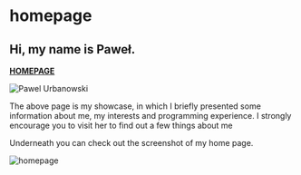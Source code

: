 # homepage

## Hi, my name is Paweł.

**[HOMEPAGE](https://palel.github.io/homepage/)**

![Pawel Urbanowski](https://raw.githubusercontent.com/palel/homepage/main/images/img1.jpg)

The above page is my showcase, in which I briefly presented some information about me, my interests and programming experience. 
I strongly encourage you to visit her to find out a few things about me

Underneath you can check out the screenshot of my home page. 

![homepage]()
